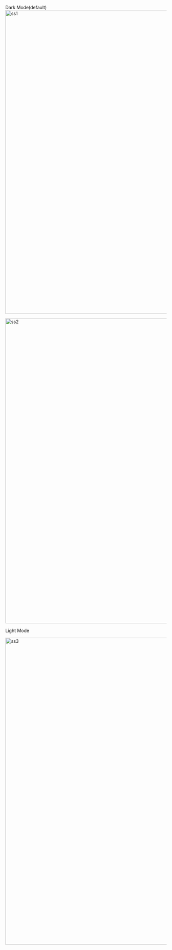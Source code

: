 Dark Mode(default)
<img width="949" alt="ss1" src="https://github.com/Pranav131111/Admin-Dashboard-Clone/assets/135355289/e56e98e6-9a8e-4e75-87c6-551368f9980c">



<img width="953" alt="ss2" src="https://github.com/Pranav131111/Admin-Dashboard-Clone/assets/135355289/25651a9d-6b02-4e54-8468-1594a4433900">



Light Mode



<img width="959" alt="ss3" src="https://github.com/Pranav131111/Admin-Dashboard-Clone/assets/135355289/ea31d189-7414-4c2e-bdea-3d059b45998e">

